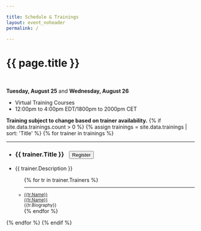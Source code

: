 ```yaml
---

title: Schedule & Trainings
layout: event_noheader
permalink: /

---
```


<link rel="stylesheet" type="text/css" href="/assets/css/training.css">

# {{ page.title }}
<br>

**Tuesday, August 25** and **Wednesday, August 26** 
* Virtual Training Courses
* 12:00pm to 4:00pm EDT/1800pm to 2000pm CET 

**Training subject to change based on trainer availability.**
{% if site.data.trainings.count > 0 %}
{% assign trainings = site.data.trainings | sort: 'Title' %}
{% for trainer in trainings %}
<section class="trainer-section" id="{{trainer.SectionId}}">
<hr>
<ul>
<li><h3 class='training-header'>{{ trainer.Title }}<button class="cta-button grey" onclick="location.href='{{trainer.URL}}';" style="margin-left:1em;cursor: pointer;max-width=80px;">Register</button></h3></li>
<li class="training-desc">{{ trainer.Description }}</li>
    <ul>
        {% for tr in trainer.Trainers %}
        <li style="font-size:smaller;"><hr><div class="training-container"><div class="training-image" style="background-image:url('{{tr.Image}}');"></div><div class='trainer-container'><a href="/trainers/#{{tr.TrainerId}}">{{tr.Name}}</a></div></div><div class='trainer-container-mobile'><a href="/trainers/#{{trainer.TrainerId}}">{{tr.Name}}</a></div>{{tr.Biography}}</li>
        {% endfor %}
    </ul>
</ul>
</section>
{% endfor %}
{% endif %}